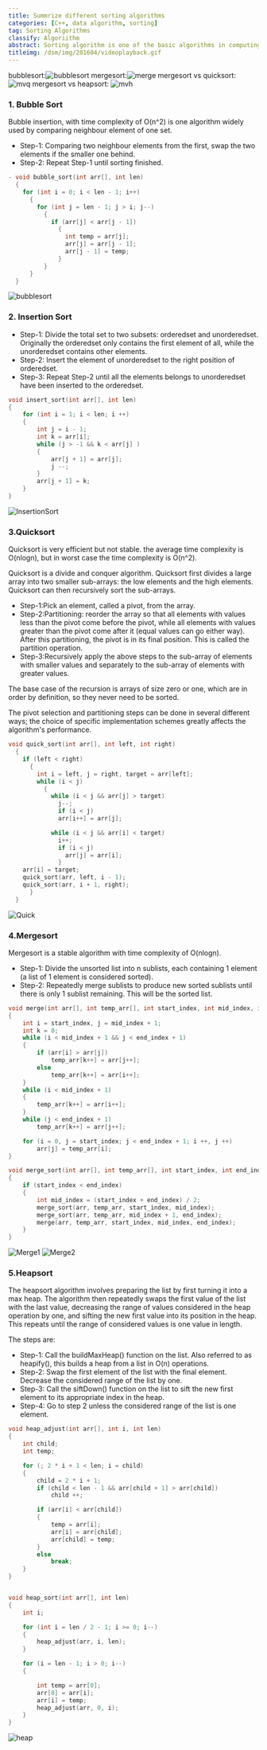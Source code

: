 ```yaml
---
title: Summrize different sorting algorithms
categories: [C++, data algorithm, sorting]
tag: Sorting Algorithms
classify: Algoriithm
abstract: Sorting algorithm is one of the basic algorithms in computing theory. To make a comparison and summarize of sorting algorithm can help developer to understand and apply them in your code.
titleimg: /dsm/img/201604/videoplayback.gif
---
```


bubblesort:![bubblesort](/dsm/img/201604/videoplayback.gif)
mergesort:![merge](/dsm/img/201604/videoplayback-2.gif)
mergesort vs quicksort: ![mvq](/dsm/img/201604/videoplayback-3.gif)
mergesort vs heapsort: ![mvh](/dsm/img/201604/videoplayback-4.gif)
### 1. Bubble Sort
Bubble insertion, with time complexity of O(n^2) is one algorithm widely used by comparing neighbour element of one set.


* Step-1: Comparing two neighbour elements from the first, swap the two elements if the smaller one behind.
* Step-2: Repeat Step-1 until sorting finished.

```C
- void bubble_sort(int arr[], int len)
  {
    for (int i = 0; i < len - 1; i++)
      {
        for (int j = len - 1; j > i; j--)
          {
            if (arr[j] < arr[j - 1])
              {
                int temp = arr[j];
                arr[j] = arr[j - 1];
                arr[j - 1] = temp;
              }
          }
      }
  }
```
![bubblesort](/dsm/img/201604/Bubble_sort_animation.gif)

### 2. Insertion Sort
* Step-1: Divide the total set to two subsets: orderedset and unorderedset. Originally the orderedset only contains the first element of all, while the unorderedset contains other elements.
* Step-2: Insert the element of unorderedset to the right position of orderedset.
* Step-3: Repeat Step-2 until all the elements belongs to unorderedset have been inserted to the orderedset.


```C
void insert_sort(int arr[], int len)
{
    for (int i = 1; i < len; i ++)
    {
        int j = i - 1;
        int k = arr[i];
        while (j > -1 && k < arr[j] )
        {
            arr[j + 1] = arr[j];
            j --;
        }
        arr[j + 1] = k;
    }
}
```
![InsertionSort](/dsm/img/201604/Insertion_sort_animation.gif)

### 3.Quicksort
Quicksort is very efficient but not stable. the average time complexity is O(nlogn), but in worst case the time complexity is O(n^2).

Quicksort is a divide and conquer algorithm. Quicksort first divides a large array into two smaller sub-arrays: the low elements and the high elements. Quicksort can then recursively sort the sub-arrays.

* Step-1:Pick an element, called a pivot, from the array.
* Step-2:Partitioning: reorder the array so that all elements with values less than the pivot come before the pivot, while all elements with values greater than the pivot come after it (equal values can go either way). After this partitioning, the pivot is in its final position. This is called the partition operation.
* Step-3:Recursively apply the above steps to the sub-array of elements with smaller values and separately to the sub-array of elements with greater values.

The base case of the recursion is arrays of size zero or one, which are in order by definition, so they never need to be sorted.

The pivot selection and partitioning steps can be done in several different ways; the choice of specific implementation schemes greatly affects the algorithm's performance.

```C
void quick_sort(int arr[], int left, int right)
  {
    if (left < right)
      {
        int i = left, j = right, target = arr[left];
        while (i < j)
          {
            while (i < j && arr[j] > target)
              j--;
              if (i < j)
              arr[i++] = arr[j];

            while (i < j && arr[i] < target)
              i++;
              if (i < j)
                arr[j] = arr[i];
              }
    arr[i] = target;
    quick_sort(arr, left, i - 1);
    quick_sort(arr, i + 1, right);
      }
  }

```
![Quick](/dsm/img/201604/Sorting_Quicksort_anim.gif)

### 4.Mergesort
Mergesort is a stable algorithm with time complexity of O(nlogn).


* Step-1: Divide the unsorted list into n sublists, each containing 1 element (a list of 1 element is considered sorted).
* Step-2: Repeatedly merge sublists to produce new sorted sublists until there is only 1 sublist remaining. This will be the sorted list.

```C
void merge(int arr[], int temp_arr[], int start_index, int mid_index, int end_index)
{
    int i = start_index, j = mid_index + 1;
    int k = 0;
    while (i < mid_index + 1 && j < end_index + 1)
    {
        if (arr[i] > arr[j])
            temp_arr[k++] = arr[j++];
        else
            temp_arr[k++] = arr[i++];
    }
    while (i < mid_index + 1)
    {
        temp_arr[k++] = arr[i++];
    }
    while (j < end_index + 1)
        temp_arr[k++] = arr[j++];

    for (i = 0, j = start_index; j < end_index + 1; i ++, j ++)
        arr[j] = temp_arr[i];
}

void merge_sort(int arr[], int temp_arr[], int start_index, int end_index)
{
    if (start_index < end_index)
    {
        int mid_index = (start_index + end_index) / 2;
        merge_sort(arr, temp_arr, start_index, mid_index);
        merge_sort(arr, temp_arr, mid_index + 1, end_index);
        merge(arr, temp_arr, start_index, mid_index, end_index);
    }
}
```
![Merge1](/dsm/img/201604/Merge_sort_animation2.gif)
![Merge2](/dsm/img/201604/Merge-sort-example-300px.gif)

### 5.Heapsort
The heapsort algorithm involves preparing the list by first turning it into a max heap. The algorithm then repeatedly swaps the first value of the list with the last value, decreasing the range of values considered in the heap operation by one, and sifting the new first value into its position in the heap. This repeats until the range of considered values is one value in length.

The steps are:

* Step-1: Call the buildMaxHeap() function on the list. Also referred to as heapify(), this builds a heap from a list in O(n) operations.
* Step-2: Swap the first element of the list with the final element. Decrease the considered range of the list by one.
* Step-3: Call the siftDown() function on the list to sift the new first element to its appropriate index in the heap.
* Step-4: Go to step 2 unless the considered range of the list is one element.

```C
void heap_adjust(int arr[], int i, int len)
{
    int child;
    int temp;

    for (; 2 * i + 1 < len; i = child)
    {
        child = 2 * i + 1;  
        if (child < len - 1 && arr[child + 1] > arr[child])
            child ++;

        if (arr[i] < arr[child])
        {
            temp = arr[i];
            arr[i] = arr[child];
            arr[child] = temp;
        }
        else
            break;
    }
}


void heap_sort(int arr[], int len)
{
    int i;

    for (int i = len / 2 - 1; i >= 0; i--)
    {
        heap_adjust(arr, i, len);
    }

    for (i = len - 1; i > 0; i--)
    {

        int temp = arr[0];
        arr[0] = arr[i];
        arr[i] = temp;
        heap_adjust(arr, 0, i);
    }
}
```

![heap](/dsm/img/201604/Sorting_heapsort_anim.gif)

